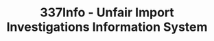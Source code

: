 ---
layout: default
bigquery: https://console.cloud.google.com/bigquery?p=patents-public-data&d=usitc_investigations&page=dataset&project=sheets-management-319211
citation: US International Trade Commission 337Info Unfair Import Investigations Information
  System
contributors: US International Trade Comission
cost: None
description: US International Trade Commission 337Info Unfair Import Investigations
  Information System contains data on investigations done under Section 337. Section
  337 declares the infringement of certain statutory intellectual property rights
  and other forms of unfair competition in import trade to be unlawful practices.
  Most Section 337 investigations involve allegations of patent or registered trademark
  infringement.
documentation: FAQ and tutorial available on the site
last_edit: 04/09/2022, 15:24:50
location: https://pubapps2.usitc.gov/337external/
maintained_by: US International Trade Comission
schema_fields:
- id
- investigationType
- finalDetViolation
- teoProceedingInvolved
- currentActiveALJ
- dateComplaintFiled
- investigationTermDate
- internalRemand
- ouiiAttorney
- teoIdDueDate
- title
- investigationNo
- lastUpdated
- patentNumber
- markmanHearing
- invUnfairAct
- teoReliefGranted
- dateCreated
- issueDateOtherNonFinal
- teoIdIssueDate
- trademarkNumbers
- publication_number
- endDateMarkmanHearing
- finalIdOnViolationDue
- actualEndDateEvidHear
- startDateMarkmanHearing
- actualStartDateEvidHear
- dateOfPublicationFrNotice
- currentStatus
- patentNumbers
- htsNumbers
- cafcAppeals
- copyrightNumbers
- docketNo
- respondent
- finalIdOnViolationIssue
- scheduledStartDateEvidHear
- aljAssigned
- scheduledEndDateEvidHear
- ouiiParticipation
- complainant
- targetDate
- gcAttorney
- finalDetNoViolation
shortname: unfair_import_investigations
tags:
- import
- legal
- trade
timeframe: 2008-2021 (prior to 2008 downloadable as a JSON file)
title: 337Info - Unfair Import Investigations Information System
uuid: 2721f5ec-e599-4890-9265-9706719fc71e
---